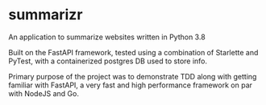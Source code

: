 # summarizr

An application to summarize websites written in Python 3.8

Built on the FastAPI framework, tested using a combination of Starlette and PyTest, with a containerized postgres DB used to store info. 

Primary purpose of the project was to demonstrate TDD along with getting familiar with FastAPI, a very fast and high performance framework on par with NodeJS and Go.
